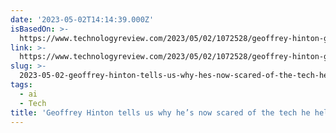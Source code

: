 ```yaml
---
date: '2023-05-02T14:14:39.000Z'
isBasedOn: >-
  https://www.technologyreview.com/2023/05/02/1072528/geoffrey-hinton-google-why-scared-ai/
link: >-
  https://www.technologyreview.com/2023/05/02/1072528/geoffrey-hinton-google-why-scared-ai/
slug: >-
  2023-05-02-geoffrey-hinton-tells-us-why-hes-now-scared-of-the-tech-he-helped-build-or
tags:
  - ai
  - Tech
title: 'Geoffrey Hinton tells us why he’s now scared of the tech he helped build | '
---
```


